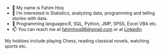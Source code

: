 - 👋 My name is Fahim Hoq
- 👀 I’m interested in Statistics, analyzing data, programming and telling stories with data.
- 🌱 Programming languages:R, SQL, Python, JMP, SPSS, Excel VBA etc. 
- 📫 You can reach me at fahimhoq96@gmail.com or at [LinkedIn](https://www.linkedin.com/in/fahim-hoq)

My hobbies include playing Chess, reading classical novels, watching sports etc.

<!---
fahimhoq96/fahimhoq96 is a ✨ special ✨ repository because its `README.md` (this file) appears on your GitHub profile.
You can click the Preview link to take a look at your changes.
--->
